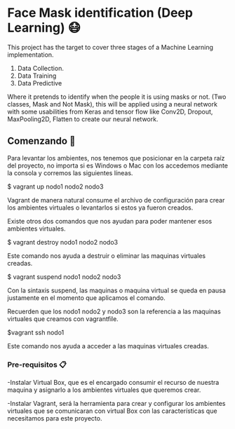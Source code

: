 # Face Mask identification (Deep Learning) 😷

This project has the target to cover three stages of a Machine Learning implementation. 
1) Data Collection. 
2) Data Training 
3) Data Predictive

Where it pretends to identify when the people it is using masks or not. (Two classes, Mask and Not Mask), this will be applied using a neural network with some usabilities from Keras and tensor flow like Conv2D, Dropout, MaxPooling2D, Flatten to create our neural network.   

## Comenzando 🚀

Para levantar los ambientes, nos tenemos que posicionar en la carpeta raíz del proyecto, no importa si es Windows o Mac con los accedemos mediante la consola y corremos las siguientes líneas.

$ vagrant up nodo1 nodo2 nodo3

Vagrant de manera natural consume el archivo de configuración para crear los ambientes virtuales o levantarlos si estos ya fueron creados.

Existe otros dos comandos que nos ayudan para poder mantener esos ambientes virtuales.

$ vagrant destroy nodo1 nodo2 nodo3

Este comando nos ayuda a destruir o eliminar las maquinas virtuales creadas.

$ vagrant suspend nodo1 nodo2 nodo3

Con la sintaxis suspend, las maquinas o maquina virtual se queda en pausa justamente en el momento que aplicamos el comando.

Recuerden que los nodo1 nodo2 y nodo3 son la referencia a las maquinas virtuales que creamos con vagrantfile. 

$vagrant ssh nodo1

Este comando nos ayuda a acceder a las maquinas virtuales creadas.




### Pre-requisitos 📋

-Instalar Virtual Box, que es el encargado consumir el recurso de nuestra maquina y asignarlo a los ambientes virtuales que queremos crear.

-Instalar Vagrant, será la herramienta para crear y configurar los ambientes virtuales que se comunicaran con virtual Box con las características que necesitamos para este proyecto.

